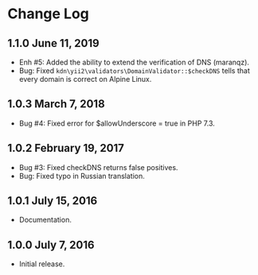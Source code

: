 Change Log
==========

1.1.0 June 11, 2019
-------------------

- Enh #5: Added the ability to extend the verification of DNS (maranqz).
- Bug: Fixed `kdn\yii2\validators\DomainValidator::$checkDNS` tells that every domain is correct on Alpine Linux.

1.0.3 March 7, 2018
-------------------

- Bug #4: Fixed error for $allowUnderscore = true in PHP 7.3.

1.0.2 February 19, 2017
-----------------------

- Bug #3: Fixed checkDNS returns false positives.
- Bug: Fixed typo in Russian translation.

1.0.1 July 15, 2016
-------------------

- Documentation.

1.0.0 July 7, 2016
------------------

- Initial release.
